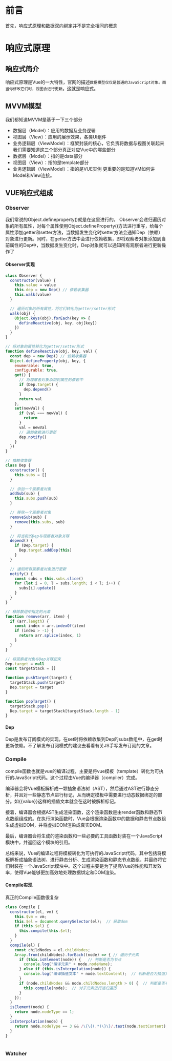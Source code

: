 # 前言
首先，响应式原理和数据双向绑定并不是完全相同的概念
# 响应式原理
## 响应式简介
响应式原理是Vue的一大特性，官网的描述`数据模型仅仅是普通的JavaScript对象。而当你修改它们时，视图会进行更新`。这就是响应式。
## MVVM模型
我们都知道MVVM是基于一下三个部分
-   数据层（Model）：应用的数据及业务逻辑
-   视图层（View）：应用的展示效果，各类UI组件
-   业务逻辑层（ViewModel）：框架封装的核心，它负责将数据与视图关联起来
我们需要知道这三个部分真正对应Vue中的哪些部分
-   数据层（Model）：指的是data部分
-   视图层（View）：指的是template部分
-   业务逻辑层（ViewModel）：指的是VUE实例
更重要的是知道VM如何讲Model和View连接。
## VUE响应式组成
### Observer
我们常说的Object.defineproperty()就是在这里进行的。
Observer会递归遍历对象的所有属性，对每个属性使用Object.defineProperty()方法进行重写，给每个属性添加getter和setter方法，当数据发生变化时setter方法会通知Dep（依赖）对象进行更新。同时，在getter方法中会进行依赖收集，即将观察者对象添加到当前属性的Dep中，当数据发生变化时，Dep对象就可以通知所有观察者进行更新操作了
#### Observer实现
```javascript
class Observer {
  constructor(value) {
    this.value = value
    this.dep = new Dep() // 依赖收集器
    this.walk(value)
  }

  // 遍历对象的所有属性，将它们转化为getter/setter形式
  walk(obj) {
    Object.keys(obj).forEach(key => {
      defineReactive(obj, key, obj[key])
    })
  }
}

// 将对象的属性转化为getter/setter形式
function defineReactive(obj, key, val) {
  const dep = new Dep() // 依赖收集器
  Object.defineProperty(obj, key, {
    enumerable: true,
    configurable: true,
    get() {
      // 将观察者对象添加到属性的依赖中
      if (Dep.target) {
        dep.depend()
      }
      return val
    },
    set(newVal) {
      if (val === newVal) {
        return
      }
      val = newVal
      // 通知依赖进行更新
      dep.notify()
    }
  })
}

// 依赖收集器
class Dep {
  constructor() {
    this.subs = []
  }

  // 添加一个观察者对象
  addSub(sub) {
    this.subs.push(sub)
  }

  // 移除一个观察者对象
  removeSub(sub) {
    remove(this.subs, sub)
  }

  // 将当前的Dep与观察者对象关联
  depend() {
    if (Dep.target) {
      Dep.target.addDep(this)
    }
  }

  // 通知所有观察者对象进行更新
  notify() {
    const subs = this.subs.slice()
    for (let i = 0, l = subs.length; i < l; i++) {
      subs[i].update()
    }
  }
}

// 移除数组中指定的元素
function remove(arr, item) {
  if (arr.length) {
    const index = arr.indexOf(item)
    if (index > -1) {
      return arr.splice(index, 1)
    }
  }
}

// 将观察者对象与Dep关联起来
Dep.target = null
const targetStack = []

function pushTarget(target) {
  targetStack.push(target)
  Dep.target = target
}

function popTarget() {
  targetStack.pop()
  Dep.target = targetStack[targetStack.length - 1]
}
```

#### Dep
Dep是发布订阅模式的实现，在set时将依赖收集到Dep的subs数组中，在get时更新依赖。不了解发布订阅模式的建议去看看有关JS手写发布订阅的文章。
### Compile
compile函数也就是vue的编译过程，主要是将vue模板（template）转化为可执行的JavaScript代码。这个过程由Vue的编译器（compiler）完成。

编译器会将Vue模板解析成一颗抽象语法树（AST），然后通过AST进行静态分析，并且对一些静态节点进行标记，从而确定模板中需要进行动态数据绑定的部分。如{{value}}这样的插值文本就会在这时被解析标记。

接着，编译器会根据AST生成渲染函数，这个渲染函数是由render函数和静态节点数组组成的。在执行渲染函数时，Vue会根据渲染函数中的数据和静态节点数组生成虚拟DOM，并将虚拟DOM渲染成真实DOM。

最后，编译器会将生成的渲染函数和一些必要的工具函数封装在一个JavaScript模块中，并返回这个模块的引用。

总结来说，Vue的编译过程将模板转化为可执行的JavaScript代码，其中包括将模板解析成抽象语法树、进行静态分析、生成渲染函数和静态节点数组，并最终将它们封装在一个JavaScript模块中。这个过程主要是为了提高Vue的性能和开发效率，使得Vue能够更加高效地处理数据绑定和DOM渲染。
#### Compile实现
真正的Compile函数很复杂
```JavaScript
class Compile {  
  constructor(el, vm) {  
    this.$vm = vm;  
    this.$el = document.querySelector(el);  // 获取dom  
    if (this.$el) {  
      this.compile(this.$el);  
    }  
  }  
  compile(el) {  
    const childNodes = el.childNodes;   
    Array.from(childNodes).forEach((node) => { // 遍历子元素  
      if (this.isElement(node)) {   // 判断是否为节点  
        console.log("编译元素" + node.nodeName);  
      } else if (this.isInterpolation(node)) {  
        console.log("编译插值⽂本" + node.textContent);  // 判断是否为插值文本 {{}}  
      }  
      if (node.childNodes && node.childNodes.length > 0) {  // 判断是否有子元素  
        this.compile(node);  // 对子元素进行递归遍历  
      }  
    });  
  }  
  isElement(node) {  
    return node.nodeType == 1;  
  }  
  isInterpolation(node) {  
    return node.nodeType == 3 && /\{\{(.*)\}\}/.test(node.textContent);  
  }  
}  
  
```
### Watcher